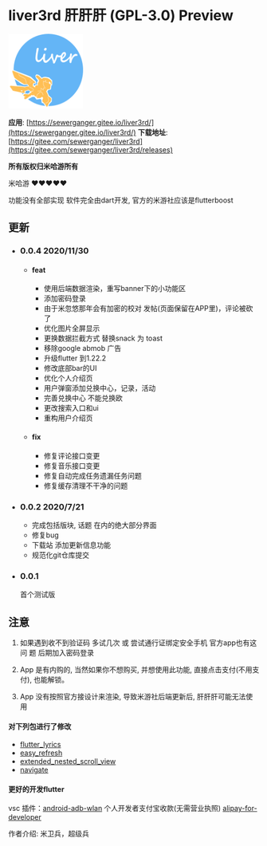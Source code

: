 
# liver3rd 肝肝肝 (GPL-3.0) Preview

<img  width = '150' height ='150' src="./web/images/ic_launcher_round.png" />

**应用**: [https://sewerganger.gitee.io/liver3rd/](https://sewerganger.gitee.io/liver3rd/)
**下载地址**: [https://gitee.com/sewerganger/liver3rd](https://gitee.com/sewerganger/liver3rd/releases)

**所有版权归米哈游所有**

米哈游 ❤❤❤❤❤ 

功能没有全部实现
软件完全由dart开发, 官方的米游社应该是flutterboost

## 更新

- ### 0.0.4 2020/11/30
  - #### feat
    - 使用后端数据渲染，重写banner下的小功能区
    - 添加密码登录
    - 由于米忽悠那年会有加密的校对 发帖(页面保留在APP里)，评论被砍了
    - 优化图片全屏显示
    - 更换数据拦截方式 替换snack 为 toast
    - 移除google abmob 广告
    - 升级flutter 到1.22.2
    - 修改底部bar的UI
    - 优化个人介绍页
    - 用户弹窗添加兑换中心，记录，活动
    - 完善兑换中心 不能兑换欧
    - 更改搜索入口和ui
    - 重构用户介绍页

  - #### fix
    - 修复评论接口变更
    - 修复音乐接口变更
    - 修复自动完成任务遗漏任务问题
    - 修复缓存清理不干净的问题

- ### 0.0.2 2020/7/21
  - 完成包括版块, 话题 在内的绝大部分界面 
  - 修复bug
  - 下载站 添加更新信息功能
  - 规范化git仓库提交

- ### 0.0.1 
  首个测试版

## 注意
1. 如果遇到收不到验证码 多试几次 或 尝试通行证绑定安全手机  官方app也有这问 题 后期加入密码登录

2. App 是有内购的, 当然如果你不想购买, 并想使用此功能, 直接点击支付(不用支付), 也能解锁。

3. App 没有按照官方接设计来渲染, 导致米游社后端更新后, 肝肝肝可能无法使用

#### 对下列包进行了修改

- [flutter_lyrics](https://pub.dev/packages/flutter_lyric)
- [easy_refresh](https://pub.dev/packages/easy_refresh)
- [extended_nested_scroll_view](https://pub.dev/packages/extended_nested_scroll_view)
- [navigate](https://pub.dev/packages/navigate)

#### 更好的开发flutter

vsc 插件：[android-adb-wlan](https://github.com/sewerganger/android-adb-wlan)
个人开发者支付宝收款(无需营业执照) [alipay-for-developer](https://github.com/sewerganger/alipay-for-developer)

作者介绍: 米卫兵，超级兵